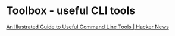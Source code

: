 # Toolbox - useful CLI tools

[An Illustrated Guide to Useful Command Line Tools | Hacker News](https://news.ycombinator.com/item?id=21363121)

